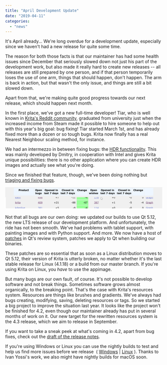 ```yaml
---
title: "April Development Update"
date: "2019-04-11"
categories: 
  - "news"
---
```


It's April already... We're long overdue for a development update, especially since we haven't had a new release for quite some time.

The reason for both those facts is that our maintainer has had some health issues since December that seriously slowed down not just his part of the development work, but also made it really hard to create new releases -- all releases are still prepared by one person, and if that person temporarily loses the use of one arm, things that should happen, don't happen. The arm is back in action, but that wasn't the only issue, and things are still a bit slowed down.

Apart from that, we're making quite good progress towards our next release, which should happen next month.

In the first place, we've got a new full-time developer! Tiar, who is well known in [Krita's Reddit community](https://www.reddit.com/r/krita/), graduated from university just when the increased income from Steam made it possible to hire someone to help out with this year's big goal: bug fixing! Tiar started March 1st, and has already fixed more than a dozen or so tough bugs. Krita now finally has a real Nearest Neighbour scaling method, for instance.

We had an intermezzo in between fixing bugs: the [HDR functionality](https://krita.org/en/item/krita-4-2-0-the-first-painting-application-to-bring-hdr-support-to-windows/). This was mainly developed by Dmitry, in cooperation with Intel and gives Krita unique possibilities: there is no other application where you can create HDR images and actually see what you're doing.

Since we finished that feature, though, we've been doing nothing but [triaging and fixing bugs](https://bugs.kde.org/component-report.cgi?product=krita).

[![](images/bugs.png)](https://bugs.kde.org/component-report.cgi?product=krita)

Not that all bugs are our own doing: we updated our builds to use Qt 5.12, the new LTS release of our development platform. And unfortunately, the ride has not been smooth. We've had problems with tablet support, with painting images and with Python support. And more. We now have a host of [patches](https://phabricator.kde.org/source/krita/browse/master/3rdparty/ext_qt/) in Qt's review system, patches we apply to Qt when building our binaries.

These patches are so essential that as soon as a Linux distribution moves to Qt 5.12, their version of Krita is utterly broken, no matter whether it's the last stable release for Linux (4.1.18) or a build from our master branch. If you're using Krita on Linux, you _have_ to use the appimage.

But many bugs are our own fault, of course. It's not possible to develop software and not break things. Sometimes software grows almost organically, to the breaking point. That's the case with Krita's resources system. Resources are things like brushes and gradients. We've always had bugs creating, modifying, saving, deleting resources or tags. So we started a big project to improve the situation last year. It looks like the project won't be finished for 4.2, even though our maintainer already has put in several months of work on it. Our new target for the rewritten resources system is the 4.3 release, which we aim to release in September.

If you want to take a sneak peek at what's coming in 4.2, apart from bug fixes, check out the [draft of the release notes](https://krita.org/en/krita-4-2-release-notes/).

If you're using Windows or Linux you can use the nightly builds to test and help us find more issues before we release  ( [Windows](https://binary-factory.kde.org/job/Krita_Nightly_Windows_Build/) | [Linux](https://binary-factory.kde.org/job/Krita_Nightly_Appimage_Build/) ). Thanks to Ivan Yossi's work, we also might have nightly builds for macOS soon.
